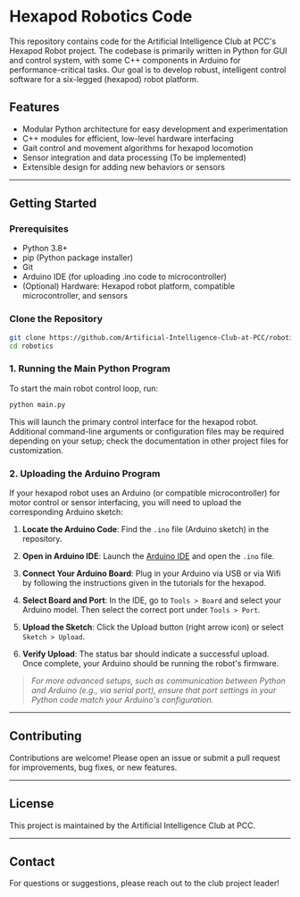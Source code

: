 # Hexapod Robotics Code

This repository contains code for the Artificial Intelligence Club at PCC's Hexapod Robot project. The codebase is primarily written in Python for GUI and control system, with some C++ components in Arduino for performance-critical tasks. Our goal is to develop robust, intelligent control software for a six-legged (hexapod) robot platform.

## Features

- Modular Python architecture for easy development and experimentation
- C++ modules for efficient, low-level hardware interfacing
- Gait control and movement algorithms for hexapod locomotion 
- Sensor integration and data processing (To be implemented)
- Extensible design for adding new behaviors or sensors

---

## Getting Started

### Prerequisites

- Python 3.8+
- pip (Python package installer)
- Git
- Arduino IDE (for uploading .ino code to microcontroller) 
- (Optional) Hardware: Hexapod robot platform, compatible microcontroller, and sensors

### Clone the Repository

```bash
git clone https://github.com/Artificial-Intelligence-Club-at-PCC/robotics.git
cd robotics
```

### 1. Running the Main Python Program

To start the main robot control loop, run:

```bash
python main.py
```

This will launch the primary control interface for the hexapod robot. Additional command-line arguments or configuration files may be required depending on your setup; check the documentation in other project files for customization.

### 2. Uploading the Arduino Program

If your hexapod robot uses an Arduino (or compatible microcontroller) for motor control or sensor interfacing, you will need to upload the corresponding Arduino sketch:

1. **Locate the Arduino Code**: Find the `.ino` file (Arduino sketch) in the repository.

2. **Open in Arduino IDE**: Launch the [Arduino IDE](https://www.arduino.cc/en/software/) and open the `.ino` file.

3. **Connect Your Arduino Board**: Plug in your Arduino via USB or via Wifi by following the instructions given in the tutorials for the hexapod.

4. **Select Board and Port**: In the IDE, go to `Tools > Board` and select your Arduino model. Then select the correct port under `Tools > Port`.

5. **Upload the Sketch**: Click the Upload button (right arrow icon) or select `Sketch > Upload`.

6. **Verify Upload**: The status bar should indicate a successful upload. Once complete, your Arduino should be running the robot's firmware.

> _For more advanced setups, such as communication between Python and Arduino (e.g., via serial port), ensure that port settings in your Python code match your Arduino's configuration._


---

## Contributing

Contributions are welcome! Please open an issue or submit a pull request for improvements, bug fixes, or new features.

---

## License

This project is maintained by the Artificial Intelligence Club at PCC.

---

## Contact

For questions or suggestions, please reach out to the club project leader!
